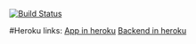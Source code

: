 [![Build Status](https://travis-ci.org/koodilauri/monster-hunter-app-backend.svg?branch=master)](https://travis-ci.org/koodilauri/monster-hunter-app-backend)

#Heroku links: 
[App in heroku](https://monster-hunter-app.herokuapp.com/)
[Backend in heroku](https://monster-hunter-app-api.herokuapp.com/submission)